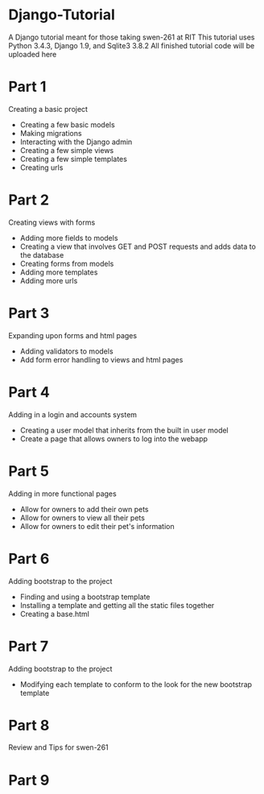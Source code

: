 # Django-Tutorial

A Django tutorial meant for those taking swen-261 at RIT
This tutorial uses Python 3.4.3, Django 1.9, and Sqlite3 3.8.2
All finished tutorial code will be uploaded here

# Part 1
Creating a basic project

- Creating a few basic models
- Making migrations
- Interacting with the Django admin
- Creating a few simple views
- Creating a few simple templates
- Creating urls

# Part 2
Creating views with forms

- Adding more fields to models
- Creating a view that involves GET and POST requests and adds data to the database
- Creating forms from models
- Adding more templates
- Adding more urls

# Part 3
Expanding upon forms and html pages

- Adding validators to models
- Add form error handling to views and html pages

# Part 4
Adding in a login and accounts system

- Creating a user model that inherits from the built in user model
- Create a page that allows owners to log into the webapp

# Part 5
Adding in more functional pages

- Allow for owners to add their own pets
- Allow for owners to view all their pets
- Allow for owners to edit their pet's information

# Part 6
Adding bootstrap to the project

- Finding and using a bootstrap template
- Installing a template and getting all the static files together
- Creating a base.html

# Part 7
Adding bootstrap to the project

- Modifying each template to conform to the look for the new bootstrap template

# Part 8
Review and Tips for swen-261

# Part 9


